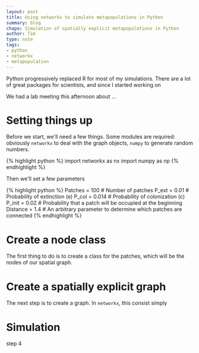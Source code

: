 ```yaml
---
layout: post
title: Using networkx to simulate metapopulations in Python
summary: blog
chapo: Simulation of spatially explicit metapopulations in Python
author: Tim
type: note
tags:
- python
- networkx
- metapopulation
---
```


Python progressively replaced R for most of my simulations. There are a lot of great packages for scientists, and since I started working on 

We had a lab meeting this afternoon about ...

# Setting things up

Before we start, we'll need a few things. Some modules are required: obviously `networkx` to deal with the graph objects, `numpy` to generate random numbers.

{% highlight python %}
import networkx as nx
import numpy as np
{% endhighlight %}

Then we'll set a few parameters

{% highlight python %}
Patches = 100   # Number of patches
P_ext = 0.01    # Probability of extinction (e)
P_col = 0.014   # Probability of colonization (c)
P_init = 0.02   # Probability that a patch will be occupied at the beginning
Distance = 1.4  # An arbitrary parameter to determine which patches are connected
{% endhighlight %}

# Create a node class

The first thing to do is to create a class for the patches, which will be the nodes of our spatial graph.

# Create a spatially explicit graph

The next step is to create a graph. In `networkx`, this consist simply 

# Simulation

step 4 